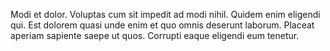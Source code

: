 Modi et dolor. Voluptas cum sit impedit ad modi nihil. Quidem enim eligendi qui. Est dolorem quasi unde enim et quo omnis deserunt laborum. Placeat aperiam sapiente saepe ut quos. Corrupti eaque eligendi eum tenetur.